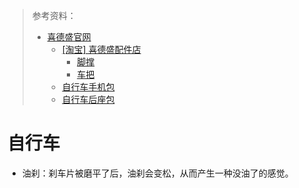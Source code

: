 > 参考资料：
>
> - [喜德盛官网](http://www.xidesheng.com/)
>   - [[淘宝] 喜德盛配件店](https://item.taobao.com/item.htm?spm=a1z0d.7625083.1998302264.6.5c5f4e69IyQeOO&id=589773826864)
>     - [脚撑](https://item.taobao.com/item.htm?spm=a1z0d.7625083.1998302264.6.5c5f4e69I81rZI&id=589773826864)
>     - [车把](https://item.taobao.com/item.htm?spm=a1z10.5-c.w4023-21782467216.2.61966586teNJJs&id=589025963470)
>   - [自行车手机包](https://detail.tmall.com/item.htm?spm=a230r.1.14.11.2051426dBH6OKB&id=626570415559&ns=1&abbucket=14&sku_properties=211922671:6564508)
>   - [自行车后座包](https://detail.tmall.com/item.htm?spm=a1z10.5-b-s.w4011-18776416238.65.12f32eefuC703n&id=43870520267&rn=8d244a7fcc8f609b004db3cc3f8b05e0&abbucket=7&skuId=3381768781369)

# 自行车

- 油刹：刹车片被磨平了后，油刹会变松，从而产生一种没油了的感觉。
